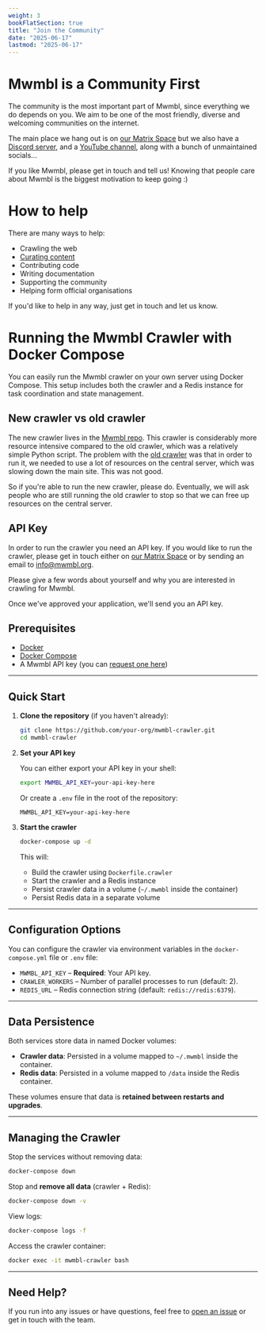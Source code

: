 ```yaml
---
weight: 3
bookFlatSection: true
title: "Join the Community"
date: "2025-06-17"
lastmod: "2025-06-17"
---
```


# Mwmbl is a Community First

The community is the most important part of Mwmbl, since everything we
do depends on you. We aim to be one of the most friendly, diverse and
welcoming communities on the internet.

The main place we hang out is on [our Matrix Space](https://matrix.to/#/#mwmbl:matrix.org)
but we also have a [Discord server](https://discord.gg/SJF689E3Rv),
and a [YouTube channel](https://www.youtube.com/@mwmbl), along with a
bunch of unmaintained socials...

If you like Mwmbl, please get in touch and tell us! Knowing that
people care about Mwmbl is the biggest motivation to keep going :)

# How to help

There are many ways to help:
 - Crawling the web
 - [Curating content](https://book.mwmbl.org/page/curating/)
 - Contributing code
 - Writing documentation
 - Supporting the community
 - Helping form official organisations

If you'd like to help in any way, just get in touch and let us know.

# Running the Mwmbl Crawler with Docker Compose

You can easily run the Mwmbl crawler on your own server using Docker Compose. This setup includes both the crawler and a Redis instance for task coordination and state management.

## New crawler vs old crawler

The new crawler lives in the [Mwmbl repo](https://github.com/mwmbl/mwmbl/).
This crawler is considerably more resource intensive compared to the
old crawler, which was a relatively simple Python script. The problem
with the [old crawler](https://github.com/mwmbl/crawler-script/) was
that in order to run it, we needed to use a
lot of resources on the central server, which was slowing down the
main site. This was not good.

So if you're able to run the new crawler, please do. Eventually, we
will ask people who are still running the old crawler to stop so that
we can free up resources on the central server.

## API Key

In order to run the crawler you need an API key.
If you would like to run the crawler, please get in touch either on
[our Matrix Space](https://matrix.to/#/#mwmbl:matrix.org) or by
sending an email to [info@mwmbl.org](mailto:info@mwmbl.org).

Please give a few words about yourself and why you are interested in
crawling for Mwmbl.

Once we've approved your application, we'll send you an API key.

## Prerequisites

- [Docker](https://docs.docker.com/get-docker/)
- [Docker Compose](https://docs.docker.com/compose/install/)
- A Mwmbl API key (you can [request one here](#))

---

## Quick Start

1. **Clone the repository** (if you haven't already):

   ```bash
   git clone https://github.com/your-org/mwmbl-crawler.git
   cd mwmbl-crawler
   ```

2. **Set your API key**

   You can either export your API key in your shell:

   ```bash
   export MWMBL_API_KEY=your-api-key-here
   ```

   Or create a `.env` file in the root of the repository:

   ```env
   MWMBL_API_KEY=your-api-key-here
   ```

3. **Start the crawler**

   ```bash
   docker-compose up -d
   ```

   This will:
   - Build the crawler using `Dockerfile.crawler`
   - Start the crawler and a Redis instance
   - Persist crawler data in a volume (`~/.mwmbl` inside the container)
   - Persist Redis data in a separate volume

---

## Configuration Options

You can configure the crawler via environment variables in the `docker-compose.yml` file or `.env` file:

- `MWMBL_API_KEY` – **Required**: Your API key.
- `CRAWLER_WORKERS` – Number of parallel processes to run (default: 2).
- `REDIS_URL` – Redis connection string (default: `redis://redis:6379`).

---

## Data Persistence

Both services store data in named Docker volumes:

- **Crawler data**: Persisted in a volume mapped to `~/.mwmbl` inside the container.
- **Redis data**: Persisted in a volume mapped to `/data` inside the Redis container.

These volumes ensure that data is **retained between restarts and upgrades**.

---

## Managing the Crawler

Stop the services without removing data:

```bash
docker-compose down
```

Stop and **remove all data** (crawler + Redis):

```bash
docker-compose down -v
```

View logs:

```bash
docker-compose logs -f
```

Access the crawler container:

```bash
docker exec -it mwmbl-crawler bash
```

---

## Need Help?

If you run into any issues or have questions, feel free to [open an issue](https://github.com/mwmbl/mwmbl/issues) or get in touch with the team.
